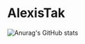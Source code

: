 # AlexisTak

![Anurag's GitHub stats](https://github-readme-stats.vercel.app/api?username=sweetoky&show_icons=true&theme=radical)
